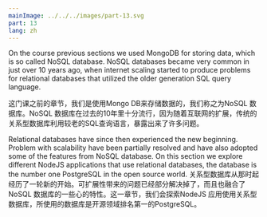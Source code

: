 ```yaml
---
mainImage: ../../../images/part-13.svg
part: 13
lang: zh
---
```


<div class="intro">

On the course previous sections we used MongoDB for storing data, which is so called NoSQL database. NoSQL databases became very common in just over 10 years ago, when internet scaling started to produce problems for relational databases that utilized the older generation SQL query language.

这门课之前的章节，我们是使用Mongo DB来存储数据的，我们称之为NoSQL 数据库。NoSQL 数据库在过去的10年里十分流行，因为随着互联网的扩展，传统的关系型数据库利用较老的SQL查询语言，暴露出来了许多问题。

Relational databases have since then experienced the new beginning. Problem with scalability have been partially resolved and have also adopted some of the features from NoSQL database. On this section we explore different NodeJS applications that use relational databases, the database is the number one PostgreSQL in the open source world.
关系型数据库从那时起经历了一轮新的开始。可扩展性带来的问题已经部分解决掉了，而且也融合了NoSQL 数据库的一些心的特性。这一章节，我们会探索NodeJS 应用使用关系型数据库，所使用的数据库是开源领域排名第一的PostgreSQL。

</div>
